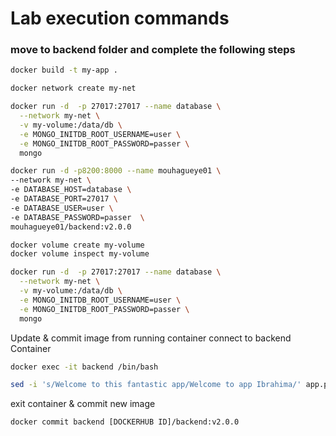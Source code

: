 # Lab execution commands
### move to backend folder and complete the following steps

```sh
docker build -t my-app .
```

```sh
docker network create my-net
```

```sh
docker run -d  -p 27017:27017 --name database \
  --network my-net \
  -v my-volume:/data/db \
  -e MONGO_INITDB_ROOT_USERNAME=user \
  -e MONGO_INITDB_ROOT_PASSWORD=passer \
  mongo
```

```sh
docker run -d -p8200:8000 --name mouhagueye01 \
--network my-net \
-e DATABASE_HOST=database \
-e DATABASE_PORT=27017 \
-e DATABASE_USER=user \
-e DATABASE_PASSWORD=passer  \
mouhagueye01/backend:v2.0.0
```

```sh
docker volume create my-volume
docker volume inspect my-volume
```

```sh
docker run -d  -p 27017:27017 --name database \
  --network my-net \
  -v my-volume:/data/db \
  -e MONGO_INITDB_ROOT_USERNAME=user \
  -e MONGO_INITDB_ROOT_PASSWORD=passer \
  mongo
```
Update & commit image from running container
connect to backend Container
```sh
docker exec -it backend /bin/bash
```

```sh
sed -i 's/Welcome to this fantastic app/Welcome to app Ibrahima/' app.py
```
exit container & commit new image

```sh
docker commit backend [DOCKERHUB ID]/backend:v2.0.0
```